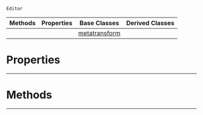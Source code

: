  `Editor`

|Methods|Properties|Base Classes|Derived Classes|
|---|---|---|---|
| | |[metatransform](https://plasmaengine.github.io/PlasmaDocs/Plasma1/C++/code_reference/class_reference/metatransform.markdown)| |


 #  Properties


---  
 #  Methods


---  
 

 